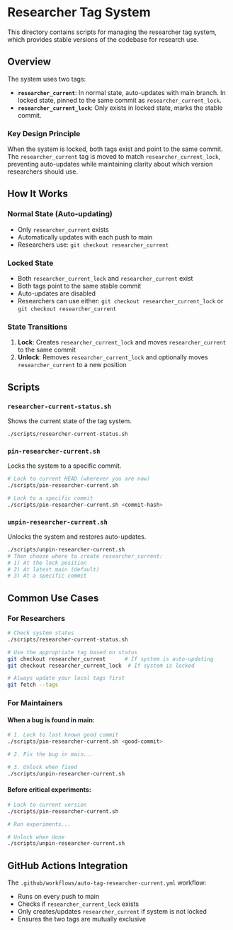 # Researcher Tag System

This directory contains scripts for managing the researcher tag system, which provides stable versions of the codebase for research use.

## Overview

The system uses two tags:
- **`researcher_current`**: In normal state, auto-updates with main branch. In locked state, pinned to the same commit as `researcher_current_lock`.
- **`researcher_current_lock`**: Only exists in locked state, marks the stable commit.

### Key Design Principle
When the system is locked, both tags exist and point to the same commit. The `researcher_current` tag is moved to match `researcher_current_lock`, preventing auto-updates while maintaining clarity about which version researchers should use.

## How It Works

### Normal State (Auto-updating)
- Only `researcher_current` exists
- Automatically updates with each push to main
- Researchers use: `git checkout researcher_current`

### Locked State
- Both `researcher_current_lock` and `researcher_current` exist
- Both tags point to the same stable commit
- Auto-updates are disabled
- Researchers can use either: `git checkout researcher_current_lock` or `git checkout researcher_current`

### State Transitions
1. **Lock**: Creates `researcher_current_lock` and moves `researcher_current` to the same commit
2. **Unlock**: Removes `researcher_current_lock` and optionally moves `researcher_current` to a new position

## Scripts

### `researcher-current-status.sh`
Shows the current state of the tag system.
```bash
./scripts/researcher-current-status.sh
```

### `pin-researcher-current.sh`
Locks the system to a specific commit.
```bash
# Lock to current HEAD (wherever you are now)
./scripts/pin-researcher-current.sh

# Lock to a specific commit
./scripts/pin-researcher-current.sh <commit-hash>
```

### `unpin-researcher-current.sh`
Unlocks the system and restores auto-updates.
```bash
./scripts/unpin-researcher-current.sh
# Then choose where to create researcher_current:
# 1) At the lock position
# 2) At latest main (default)
# 3) At a specific commit
```

## Common Use Cases

### For Researchers
```bash
# Check system status
./scripts/researcher-current-status.sh

# Use the appropriate tag based on status
git checkout researcher_current      # If system is auto-updating
git checkout researcher_current_lock  # If system is locked

# Always update your local tags first
git fetch --tags
```

### For Maintainers

#### When a bug is found in main:
```bash
# 1. Lock to last known good commit
./scripts/pin-researcher-current.sh <good-commit>

# 2. Fix the bug in main...

# 3. Unlock when fixed
./scripts/unpin-researcher-current.sh
```

#### Before critical experiments:
```bash
# Lock to current version
./scripts/pin-researcher-current.sh

# Run experiments...

# Unlock when done
./scripts/unpin-researcher-current.sh
```

## GitHub Actions Integration

The `.github/workflows/auto-tag-researcher-current.yml` workflow:
- Runs on every push to main
- Checks if `researcher_current_lock` exists
- Only creates/updates `researcher_current` if system is not locked
- Ensures the two tags are mutually exclusive


